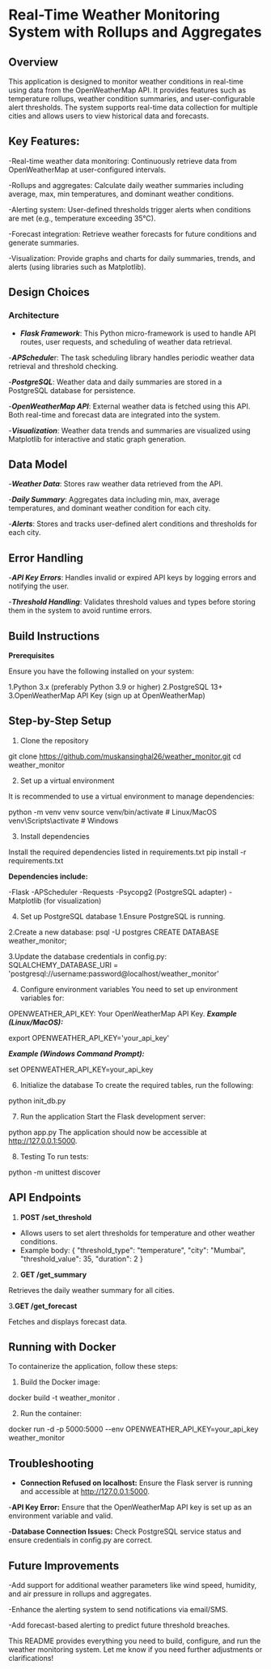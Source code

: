 # Real-Time Weather Monitoring System with Rollups and Aggregates

## Overview
This application is designed to monitor weather conditions in real-time using data from the OpenWeatherMap API. It provides features such as temperature rollups, weather condition summaries, and user-configurable alert thresholds. The system supports real-time data collection for multiple cities and allows users to view historical data and forecasts.

## Key Features:

-Real-time weather data monitoring: Continuously retrieve data from OpenWeatherMap at user-configured intervals.

-Rollups and aggregates: Calculate daily weather summaries including average, max, min temperatures, and dominant weather conditions.

-Alerting system: User-defined thresholds trigger alerts when conditions are met (e.g., temperature exceeding 35°C).

-Forecast integration: Retrieve weather forecasts for future conditions and generate summaries.

-Visualization: Provide graphs and charts for daily summaries, trends, and alerts (using libraries such as Matplotlib).

## Design Choices

### Architecture

- ***Flask Framework***: This Python micro-framework is used to handle API routes, user requests, and scheduling of weather data retrieval.
  
-***APSchedule***r: The task scheduling library handles periodic weather data retrieval and threshold checking.

-***PostgreSQL***: Weather data and daily summaries are stored in a PostgreSQL database for persistence.

-***OpenWeatherMap API***: External weather data is fetched using this API. Both real-time and forecast data are integrated into the system.

-***Visualization***: Weather data trends and summaries are visualized using Matplotlib for interactive and static graph generation.

## Data Model

-***Weather Data***: Stores raw weather data retrieved from the API.

-***Daily Summary***: Aggregates data including min, max, average temperatures, and dominant weather condition for each city.

-***Alerts***: Stores and tracks user-defined alert conditions and thresholds for each city.

## Error Handling

-***API Key Errors***: Handles invalid or expired API keys by logging errors and notifying the user.

-***Threshold Handling***: Validates threshold values and types before storing them in the system to avoid runtime errors.

## Build Instructions

**Prerequisites**

Ensure you have the following installed on your system:

1.Python 3.x (preferably Python 3.9 or higher)
2.PostgreSQL 13+
3.OpenWeatherMap API Key (sign up at OpenWeatherMap)

## Step-by-Step Setup

1. Clone the repository
   
git clone https://github.com/muskansinghal26/weather_monitor.git
cd weather_monitor

2. Set up a virtual environment
   
It is recommended to use a virtual environment to manage dependencies:

python -m venv venv
source venv/bin/activate  # Linux/MacOS
venv\Scripts\activate  # Windows

3. Install dependencies
   
Install the required dependencies listed in requirements.txt
pip install -r requirements.txt

**Dependencies include:**

-Flask
-APScheduler
-Requests
-Psycopg2 (PostgreSQL adapter)
-Matplotlib (for visualization)

4. Set up PostgreSQL database
1.Ensure PostgreSQL is running.

2.Create a new database:
psql -U postgres
CREATE DATABASE weather_monitor;

3.Update the database credentials in config.py:
SQLALCHEMY_DATABASE_URI = 'postgresql://username:password@localhost/weather_monitor'

4. Configure environment variables
You need to set up environment variables for:

OPENWEATHER_API_KEY: Your OpenWeatherMap API Key.
***Example (Linux/MacOS):***

export OPENWEATHER_API_KEY='your_api_key'

***Example (Windows Command Prompt):***

set OPENWEATHER_API_KEY=your_api_key

6. Initialize the database
To create the required tables, run the following:

python init_db.py

7. Run the application
Start the Flask development server:

python app.py
The application should now be accessible at http://127.0.0.1:5000.

8. Testing
To run tests:

python -m unittest discover

## API Endpoints
1. **POST /set_threshold**

- Allows users to set alert thresholds for temperature and other weather conditions.
- Example body:
  {
  "threshold_type": "temperature",
  "city": "Mumbai",
  "threshold_value": 35,
  "duration": 2
}

2. **GET /get_summary**

Retrieves the daily weather summary for all cities.

3.**GET /get_forecast**

Fetches and displays forecast data.

## Running with Docker

To containerize the application, follow these steps:

1. Build the Docker image:
   
docker build -t weather_monitor .

2. Run the container:

docker run -d -p 5000:5000 --env OPENWEATHER_API_KEY=your_api_key weather_monitor

## Troubleshooting

- **Connection Refused on localhost:** Ensure the Flask server is running and accessible at http://127.0.0.1:5000.
  
-**API Key Error:** Ensure that the OpenWeatherMap API key is set up as an environment variable and valid.
  
-**Database Connection Issues:** Check PostgreSQL service status and ensure credentials in config.py are correct.

## Future Improvements

-Add support for additional weather parameters like wind speed, humidity, and air pressure in rollups and aggregates.

-Enhance the alerting system to send notifications via email/SMS.

-Add forecast-based alerting to predict future threshold breaches.


This README provides everything you need to build, configure, and run the weather monitoring system. Let me know if you need further adjustments or clarifications!
